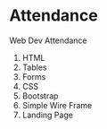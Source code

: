 # Attendance
Web Dev Attendance

1. HTML
2. Tables
3. Forms
4. CSS
5. Bootstrap
6. Simple Wire Frame
7. Landing Page 

